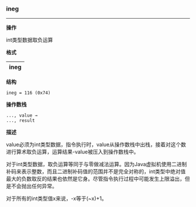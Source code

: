 ### ineg

----

**操作**

int类型数据取负运算

**格式**

|ineg|
|--------:|

**结构**
```
ineg = 116 (0x74)
```

**操作数栈**
```
..., value →
..., result
```

**描述**

value必须为int类型数据，指令执行时，value从操作数栈中出栈，接着对这个数进行算术取负运算，运算结果-value被压入到操作数栈中。

对于int类型数据，取负运算等同于与零做减法运算。因为Java虚拟机使用二进制补码来表示整数，而且二进制补码值的范围并不是完全对称的，int类型中绝对值最大的负数取反的结果也依然是它身。尽管指令执行过程中可能发生上限溢出，但是不会抛出任何异常。

对于所有的int类型值x来说，-x等于(~x)+1。
